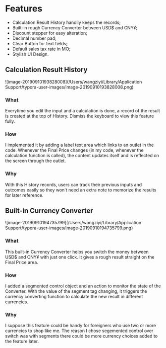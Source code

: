 # Features

- Calculation Result History handily keeps the records;
- Built-in rough Currency Converter between USD$ and CNY¥;
- Discount stepper for easy alteration;
- Decimal number pad;
- Clear Button for text fields;
- Default sales tax rate in MO;
- Stylish UI Design.

## Calculation Result History

![image-20190910193828008](/Users/wangziyi/Library/Application Support/typora-user-images/image-20190910193828008.png)

### What

Everytime you edit the input and a calculation is done, a record of the result is created at the top of History. Dismiss the keyboard to view this feature fully.

### How

I implemented it by adding a label text area which links to an outlet in the code. Whenever the Final Price changes (in my code, whenever the calculation function is called), the content updates itself and is reflected on the screen through the outlet.

### Why

With this History records, users can track their previous inputs and outcomes easily so they won't need an extra note to memorize the results for later reference.

## Built-in Currency Converter 

![image-20190910194735799](/Users/wangziyi/Library/Application Support/typora-user-images/image-20190910194735799.png)

### What

This built-in Currency Converter helps you switch the money between USD$ and CNY¥ with just one click. It gives a rough result straight on the Final Price area.

### How

I added a segmented control object and an action to monitor the state of the Converter. With the value of the segment tag changing, it triggers the currency converting function to calculate the new result in different currencies.

### Why

I suppose this feature could be handy for foreigners who use two or more currencies to shop like me. The reason I chose segemented control over switch was with segments there could be more currency choices added to the feature later.